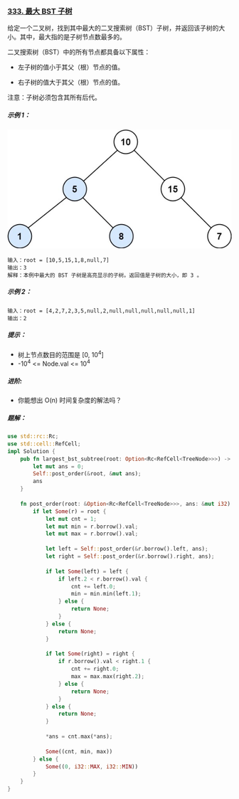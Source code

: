 ### [333. 最大 BST 子树](https://leetcode.cn/problems/largest-bst-subtree/)
给定一个二叉树，找到其中最大的二叉搜索树（BST）子树，并返回该子树的大小。其中，最大指的是子树节点数最多的。

二叉搜索树（BST）中的所有节点都具备以下属性：

- 左子树的值小于其父（根）节点的值。

- 右子树的值大于其父（根）节点的值。

注意：子树必须包含其所有后代。



##### 示例 1：
![img.png](img.png)
```
输入：root = [10,5,15,1,8,null,7]
输出：3
解释：本例中最大的 BST 子树是高亮显示的子树。返回值是子树的大小，即 3 。
```

##### 示例 2：
```
输入：root = [4,2,7,2,3,5,null,2,null,null,null,null,null,1]
输出：2
```

##### 提示：
- 树上节点数目的范围是 [0, 10<sup>4</sup>]
- -10<sup>4</sup> <= Node.val <= 10<sup>4</sup>


##### 进阶:  
- 你能想出 O(n) 时间复杂度的解法吗？

##### 题解：
```rust
use std::rc::Rc;
use std::cell::RefCell;
impl Solution {
    pub fn largest_bst_subtree(root: Option<Rc<RefCell<TreeNode>>>) -> i32 {
        let mut ans = 0;
        Self::post_order(&root, &mut ans);
        ans
    }

    fn post_order(root: &Option<Rc<RefCell<TreeNode>>>, ans: &mut i32) -> Option<(i32, i32, i32)> {
        if let Some(r) = root {
            let mut cnt = 1;
            let mut min = r.borrow().val;
            let mut max = r.borrow().val;

            let left = Self::post_order(&r.borrow().left, ans);
            let right = Self::post_order(&r.borrow().right, ans);

            if let Some(left) = left {
                if left.2 < r.borrow().val {
                    cnt += left.0;
                    min = min.min(left.1);
                } else {
                    return None;
                }
            } else {
                return None;
            }

            if let Some(right) = right {
                if r.borrow().val < right.1 {
                    cnt += right.0;
                    max = max.max(right.2);
                } else {
                    return None;
                }
            } else {
                return None;
            }

            *ans = cnt.max(*ans);

            Some((cnt, min, max))
        } else {
            Some((0, i32::MAX, i32::MIN))
        }
    }
}
```
